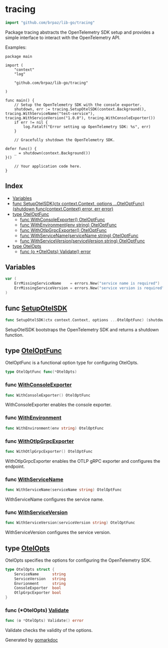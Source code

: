 <!-- Code generated by gomarkdoc. DO NOT EDIT -->

# tracing

```go
import "github.com/brpaz/lib-go/tracing"
```

Package tracing abstracts the OpenTelemetry SDK setup and provides a simple interface to interact with the OpenTelemetry API.

Examples:

```
package main

import (
	"context"
	"log"

  	"github.com/brpaz/lib-go/tracing"

)

func main() {
	// Setup the OpenTelemetry SDK with the console exporter.
	shutdown, err := tracing.SetupOtelSDK(context.Background(), tracing.WithServiceName("test-service"), tracing.WithServiceVersion("1.0.0"), tracing.WithConsoleExporter())
	if err != nil {
		log.Fatalf("Error setting up OpenTelemetry SDK: %s", err)
	}

	// Gracefully shutdown the OpenTelemetry SDK.

defer func() {
	_ = shutdown(context.Background())
}()

	// Your application code here.
}
```

## Index

- [Variables](<#variables>)
- [func SetupOtelSDK\(ctx context.Context, options ...OtelOptFunc\) \(shutdown func\(context.Context\) error, err error\)](<#SetupOtelSDK>)
- [type OtelOptFunc](<#OtelOptFunc>)
  - [func WithConsoleExporter\(\) OtelOptFunc](<#WithConsoleExporter>)
  - [func WithEnvironment\(env string\) OtelOptFunc](<#WithEnvironment>)
  - [func WithOtlpGrpcExporter\(\) OtelOptFunc](<#WithOtlpGrpcExporter>)
  - [func WithServiceName\(serviceName string\) OtelOptFunc](<#WithServiceName>)
  - [func WithServiceVersion\(serviceVersion string\) OtelOptFunc](<#WithServiceVersion>)
- [type OtelOpts](<#OtelOpts>)
  - [func \(o \*OtelOpts\) Validate\(\) error](<#OtelOpts.Validate>)


## Variables

<a name="ErrMissingServiceName"></a>

```go
var (
    ErrMissingServiceName    = errors.New("service name is required")
    ErrMissingServiceVersion = errors.New("service version is required")
)
```

<a name="SetupOtelSDK"></a>
## func [SetupOtelSDK](<https://github.com/brpaz/lib-go/blob/main/tracing/otel.go#L86>)

```go
func SetupOtelSDK(ctx context.Context, options ...OtelOptFunc) (shutdown func(context.Context) error, err error)
```

SetupOtelSDK bootstraps the OpenTelemetry SDK and returns a shutdown function.

<a name="OtelOptFunc"></a>
## type [OtelOptFunc](<https://github.com/brpaz/lib-go/blob/main/tracing/otel.go#L34>)

OtelOptFunc is a functional option type for configuring OtelOpts.

```go
type OtelOptFunc func(*OtelOpts)
```

<a name="WithConsoleExporter"></a>
### func [WithConsoleExporter](<https://github.com/brpaz/lib-go/blob/main/tracing/otel.go#L72>)

```go
func WithConsoleExporter() OtelOptFunc
```

WithConsoleExporter enables the console exporter.

<a name="WithEnvironment"></a>
### func [WithEnvironment](<https://github.com/brpaz/lib-go/blob/main/tracing/otel.go#L65>)

```go
func WithEnvironment(env string) OtelOptFunc
```



<a name="WithOtlpGrpcExporter"></a>
### func [WithOtlpGrpcExporter](<https://github.com/brpaz/lib-go/blob/main/tracing/otel.go#L79>)

```go
func WithOtlpGrpcExporter() OtelOptFunc
```

WithOtlpGrpcExporter enables the OTLP gRPC exporter and configures the endpoint.

<a name="WithServiceName"></a>
### func [WithServiceName](<https://github.com/brpaz/lib-go/blob/main/tracing/otel.go#L52>)

```go
func WithServiceName(serviceName string) OtelOptFunc
```

WithServiceName configures the service name.

<a name="WithServiceVersion"></a>
### func [WithServiceVersion](<https://github.com/brpaz/lib-go/blob/main/tracing/otel.go#L59>)

```go
func WithServiceVersion(serviceVersion string) OtelOptFunc
```

WithServiceVersion configures the service version.

<a name="OtelOpts"></a>
## type [OtelOpts](<https://github.com/brpaz/lib-go/blob/main/tracing/otel.go#L25-L31>)

OtelOpts specifies the options for configuring the OpenTelemetry SDK.

```go
type OtelOpts struct {
    ServiceName      string
    ServiceVersion   string
    Envrionment      string
    ConsoleExporter  bool
    OtlpGrpcExporter bool
}
```

<a name="OtelOpts.Validate"></a>
### func \(\*OtelOpts\) [Validate](<https://github.com/brpaz/lib-go/blob/main/tracing/otel.go#L40>)

```go
func (o *OtelOpts) Validate() error
```

Validate checks the validity of the options.

Generated by [gomarkdoc](<https://github.com/princjef/gomarkdoc>)
